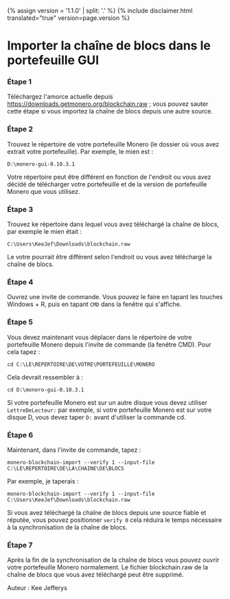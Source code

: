 {% assign version = '1.1.0' | split: '.' %}
{% include disclaimer.html translated="true" version=page.version %}
# Importer la chaîne de blocs dans le portefeuille GUI

### Étape 1

Téléchargez l'amorce actuelle depuis https://downloads.getmonero.org/blockchain.raw ; vous pouvez sauter cette étape si vous importez la chaîne de blocs depuis une autre source.

### Étape 2

Trouvez le répertoire de votre portefeuille Monero (le dossier où vous avez extrait votre portefeuille). Par exemple, le mien est :

`D:\monero-gui-0.10.3.1`

Votre répertoire peut être différent en fonction de l'endroit ou vous avez décidé de télécharger votre portefeuille et de la version de portefeuille Monero que vous utilisez.

### Étape 3

Trouvez ke répertoire dans lequel vous avez téléchargé la chaîne de blocs, par exemple le mien était :

`C:\Users\KeeJef\Downloads\blockchain.raw`

Le votre pourrait être différent selon l'endroit ou vous avez téléchargé la chaîne de blocs.

### Étape 4

Ouvrez une invite de commande. Vous pouvez le faire en tapant les touches Windows + R, puis en tapant `CMD` dans la fenêtre qui s'affiche.

### Étape 5

Vous devez maintenant vous déplacer dans le répertoire de votre portefeuille Monero depuis l'invite de commande (la fenêtre CMD). Pour cela tapez :

`cd C:\LE\REPERTOIRE\DE\VOTRE\PORTEFEUILLE\MONERO`

Cela devrait ressembler à :

`cd D:\monero-gui-0.10.3.1`

Si votre portefeuille Monero est sur un autre disque vous devez utiliser `LettreDeLecteur:` par exemple, si votre portefeuille Monero est sur votre disque D, vous devez taper `D:` avant d'utiliser la commande cd.

### Étape 6

Maintenant, dans l'invite de commande, tapez :

`monero-blockchain-import --verify 1 --input-file C:\LE\REPERTOIRE\DE\LA\CHAINE\DE\BLOCS`

Par exemple, je taperais :

`monero-blockchain-import --verify 1 --input-file C:\Users\KeeJef\Downloads\blockchain.raw`

Si vous avez téléchargé la chaîne de blocs depuis une source fiable et réputée, vous pouvez positionner `verify 0` cela réduira le temps nécessaire à la synchronisation de la chaîne de blocs.

### Étape 7

Après la fin de la synchronisation de la chaîne de blocs vous pouvez ouvrir votre portefeuille Monero normalement. Le fichier blockchain.raw de la chaîne de blocs que vous avez téléchargé peut être supprimé.


Auteur : Kee Jefferys